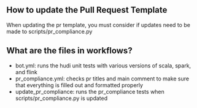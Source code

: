 ## How to update the Pull Request Template

When updating the pr template, you must consider if updates need to be made to scripts/pr_compliance.py

## What are the files in workflows?
- bot.yml: runs the hudi unit tests with various versions of scala, spark, and flink
- pr_compliance.yml: checks pr titles and main comment to make sure that everything is filled out and formatted properly
- update_pr_compliance: runs the pr_compliance tests when scripts/pr_compliance.py is updated

